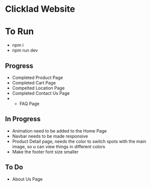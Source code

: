 # Clicklad Website

# To Run
- npm i
- npm run dev


## Progress
- Completed Product Page
- Completed Cart Page
- Compelted Location Page
- Completed Contact Us Page
- - FAQ Page
  
## In Progress
- Animation need to be added to the Home Page
- Navbar needs to be made responsive
- Product Detail page, needs the color to switch spots with the main image, so u can view things in different colors
- Make the footer font size smaller

## To Do
- About Us Page



